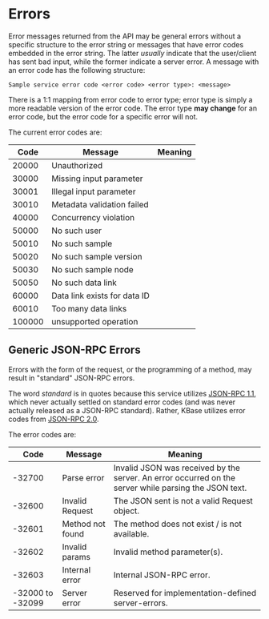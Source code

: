 # Errors

Error messages returned from the API may be general errors without a specific structure to
the error string or messages that have error codes embedded in the error string. The latter
*usually* indicate that the user/client has sent bad input, while the former indicate a server
error. A message with an error code has the following structure:

```text
Sample service error code <error code> <error type>: <message>
```

There is a 1:1 mapping from error code to error type; error type is simply a more readable
version of the error code. The error type **may change** for an error code, but the error code
for a specific error will not.

The current error codes are:

| Code | Message |  Meaning |
|------|---------|----------|
| 20000 | Unauthorized | | |
| 30000 | Missing input parameter |  |
| 30001 | Illegal input parameter |  |
| 30010 | Metadata validation failed |  |
| 40000 | Concurrency violation |  |
| 50000 | No such user |  |
| 50010 | No such sample |  |
| 50020 | No such sample version |  |
| 50030 | No such sample node |  |
| 50050 | No such data link |  |
| 60000 | Data link exists for data ID |  |
| 60010 | Too many data links |  |
| 100000 | unsupported operation |  |

## Generic JSON-RPC Errors

Errors with the form of the request, or the programming of a method, may result in "standard" JSON-RPC errors.

The word *standard* is in quotes because this service utilizes [JSON-RPC 1.1](https://jsonrpc.org/historical/json-rpc-1-1-wd.html), which never actually settled on standard error codes (and was never actually released as a JSON-RPC standard). Rather, KBase utilizes error codes from [JSON-RPC 2.0](https://www.jsonrpc.org/specification).

The error codes are:

| Code | Message |  Meaning |
|------|---------|----------|
| -32700 | Parse error | Invalid JSON was received by the server. An error occurred on the server while parsing the JSON text. |
| -32600 | Invalid Request | The JSON sent is not a valid Request object. |
| -32601 | Method not found  | The method does not exist / is not available. |
| -32602 | Invalid params | Invalid method parameter(s). |
| -32603 | Internal error | Internal JSON-RPC error. |
| -32000 to -32099| Server error | Reserved for implementation-defined server-errors. |
